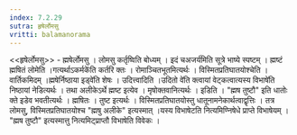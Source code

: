 ```yaml
---
index: 7.2.29
sutra: हृषेर्लोमसु
vritti: balamanorama
---
```


<<हृषेर्लोमसु>> - ह्मषेर्लोमसु । लोमसु कर्तृष्विति बोध्यम् । इदं चअजर्य॑मिति सूत्रे भाष्ये स्पष्टम् । ह्मष्टं ह्मषितं लोमेति ।गत्यर्थाऽकर्मके॑ति कर्तरि क्तः । रोमाञ्चितभूतमित्यर्थः । विस्मितप्रतिघातयोश्चेति । वार्तिकमिदम् ।ह्मषेर्निष्ठाया इड्वे॑ति शेषः । उदित्त्वादिति ।उदितो वे॑ति क्त्वायां वेट्कत्वात्यस्य विभाषे॑ति निष्ठायां नेडित्यर्थः । तथा अलीकेऽर्थे ह्मष्ट इत्येव । मृषोक्तवानित्यर्थः । इडिति । "ह्मष तुष्टौ" इति धातोः क्ते इडेव भवतीत्यर्थः । ह्मषितः । तुष्ट इत्यर्थः । विस्मितप्रतिघातयोस्तु धातूनामनेकार्थत्वाद्वृत्तिः । तत्र लोमसु, विस्मितप्रतिघातयोश्च "ह्मषु अलीके" इत्यस्मात् ।यस्य विभाषेटति नित्यमिण्निषेधे प्राप्ते विभाषेयम् । "ह्मष तुष्टौ" इत्यस्मात्तु नित्यमिट्प्राप्तौ विभाषेति विवेकः । 